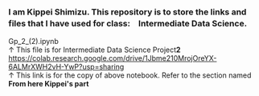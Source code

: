 ### I am Kippei Shimizu. This repository is to store the links and files that I have used for class:　Intermediate Data Science.　　
Gp_2_(2).ipynb  
↑ This file is for Intermediate Data Science Project**2**  
https://colab.research.google.com/drive/1Jbme210MrojOreYX-6ALMrXWH2vH-YwP?usp=sharing  
↑ This link is for the copy of above notebook. Refer to the section named **From here Kippei's part**
